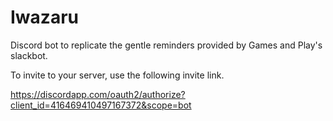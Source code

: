 # Iwazaru

Discord bot to replicate the gentle reminders provided by Games and Play's slackbot.

To invite to your server, use the following invite link.

https://discordapp.com/oauth2/authorize?client_id=416469410497167372&scope=bot

